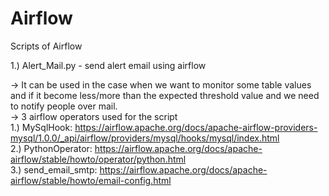 # Airflow
Scripts of Airflow

1.) Alert_Mail.py - send alert email using airflow<br/>

   -> It can be used in the case when we want to monitor some table values and if it become less/more than the expected threshold value and we need to notify people over mail.<br/>
   -> 3 airflow operators used for the script<br/>
     1.) MySqlHook: https://airflow.apache.org/docs/apache-airflow-providers-mysql/1.0.0/_api/airflow/providers/mysql/hooks/mysql/index.html<br/>
     2.) PythonOperator: https://airflow.apache.org/docs/apache-airflow/stable/howto/operator/python.html<br/>
     3.) send_email_smtp: https://airflow.apache.org/docs/apache-airflow/stable/howto/email-config.html <br/>
